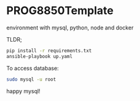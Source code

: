# PROG8850Template
environment with mysql, python, node and docker

TLDR;

```bash
pip install -r requirements.txt
ansible-playbook up.yaml
```

To access database:

```bash
sudo mysql -u root
```

happy mysql!

